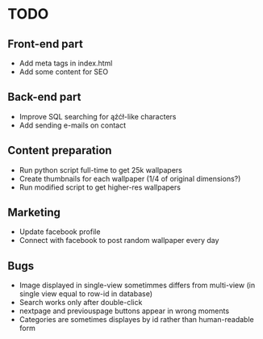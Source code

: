 # TODO

## Front-end part

* Add meta tags in index.html
* Add some content for SEO

## Back-end part

* Improve SQL searching for ąźćł-like characters
* Add sending e-mails on contact

## Content preparation

* Run python script full-time to get 25k wallpapers
* Create thumbnails for each wallpaper (1/4 of original dimensions?)
* Run modified script to get higher-res wallpapers

## Marketing

* Update facebook profile
* Connect with facebook to post random wallpaper every day

## Bugs

* Image displayed in single-view sometimmes differs from multi-view (in single view equal to row-id in database)
* Search works only after double-click
* nextpage and previouspage buttons appear in wrong moments
* Categories are sometimes displayes by id rather than human-readable form
